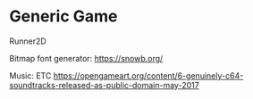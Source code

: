 
# Generic Game

Runner2D

Bitmap font generator:
https://snowb.org/

Music: ETC
https://opengameart.org/content/6-genuinely-c64-soundtracks-released-as-public-domain-may-2017